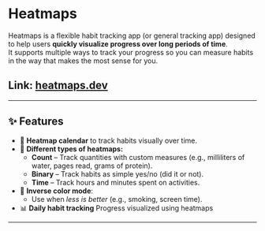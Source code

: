 # Heatmaps

Heatmaps is a flexible habit tracking app (or general tracking app) designed to help users **quickly visualize progress over long periods of time**.  
It supports multiple ways to track your progress so you can measure habits in the way that makes the most sense for you.

## Link: <a href="heatmaps.dev">heatmaps.dev</a>
---

## ✨ Features

- 📅 **Heatmap calendar** to track habits visually over time.
- 🔄 **Different types of heatmaps:**
  - **Count** – Track quantities with custom measures (e.g., milliliters of water, pages read, grams of protein).
  - **Binary** – Track habits as simple yes/no (did it or not).
  - **Time** – Track hours and minutes spent on activities.
- 🎨 **Inverse color mode**:
  - Use when *less is better* (e.g., smoking, screen time).
- 📊 **Daily habit tracking** Progress visualized using heatmaps

---

